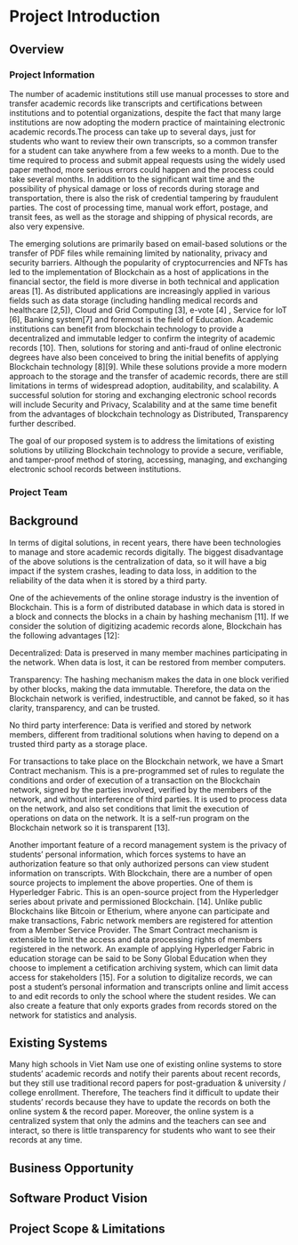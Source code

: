 # Project Introduction

## Overview

### Project Information

The number of academic institutions still use manual processes to store and transfer academic records like transcripts and certifications between institutions and to potential organizations, despite the fact that many large institutions are now adopting the modern practice of maintaining electronic academic records.The process can take up to several days, just for students who want to review their own transcripts, so a common transfer for a student can take anywhere from a few weeks to a month. Due to the time required to process and submit appeal requests using the widely used paper method, more serious errors could happen and the process could take several months. In addition to the significant wait time and the possibility of physical damage or loss of records during storage and transportation, there is also the risk of credential tampering by fraudulent parties. The cost of processing time, manual work effort, postage, and transit fees, as well as the storage and shipping of physical records, are also very expensive.

The emerging solutions are primarily based on email-based solutions or the transfer of PDF files while remaining limited by nationality, privacy and security barriers. Although the popularity of cryptocurrencies and NFTs has led to the implementation of Blockchain as a host of applications in the financial sector, the field is more diverse in both technical and application areas [1]. As distributed applications are increasingly applied in various fields such as data storage (including handling medical records and healthcare [2,5]), Cloud and Grid Computing [3], e-vote [4] , Service for IoT [6], Banking system[7] and foremost is the field of Education. Academic institutions can benefit from blockchain technology to provide a decentralized and immutable ledger to confirm the integrity of academic records [10]. Then, solutions for storing and anti-fraud of online electronic degrees have also been conceived to bring the initial benefits of applying Blockchain technology [8][9]. While these solutions provide a more modern approach to the storage and the transfer of academic records, there are still limitations in terms of widespread adoption, auditability, and scalability. A successful solution for storing and exchanging electronic school records will include Security and Privacy, Scalability and at the same time benefit from the advantages of blockchain technology as Distributed, Transparency further described.

The goal of our proposed system is to address the limitations of existing solutions by utilizing Blockchain technology to provide a secure, verifiable, and tamper-proof method of storing, accessing, managing, and exchanging electronic school records between institutions.

### Project Team



## Background

In terms of digital solutions, in recent years, there have been technologies to manage and store academic records digitally. The biggest disadvantage of the above solutions is the centralization of data, so it will have a big impact if the system crashes, leading to data loss, in addition to the reliability of the data when it is stored by a third party.

One of the achievements of the online storage industry is the invention of Blockchain. This is a form of distributed database in which data is stored in a block and connects the blocks in a chain by hashing mechanism [11]. If we consider the solution of digitizing academic records alone, Blockchain has the following advantages [12]:

Decentralized: Data is preserved in many member machines participating in the network. When data is lost, it can be restored from member computers.

Transparency: The hashing mechanism makes the data in one block verified by other blocks, making the data immutable. Therefore, the data on the Blockchain network is verified, indestructible, and cannot be faked, so it has clarity, transparency, and can be trusted.

No third party interference: Data is verified and stored by network members, different from traditional solutions when having to depend on a trusted third party as a storage place.

For transactions to take place on the Blockchain network, we have a Smart Contract mechanism. This is a pre-programmed set of rules to regulate the conditions and order of execution of a transaction on the Blockchain network, signed by the parties involved, verified by the members of the network, and without interference of third parties. It is used to process data on the network, and also set conditions that limit the execution of operations on data on the network. It is a self-run program on the Blockchain network so it is transparent [13].

Another important feature of a record management system is the privacy of students’ personal information, which forces systems to have an authorization feature so that only authorized persons can view student information on transcripts. With Blockchain, there are a number of open source projects to implement the above properties. One of them is Hyperledger Fabric. This is an open-source project from the Hyperledger series about private and permissioned Blockchain. [14]. Unlike public Blockchains like Bitcoin or Etherium, where anyone can participate and make transactions, Fabric network members are registered for attention from a Member Service Provider. The Smart Contract mechanism is extensible to limit the access and data processing rights of members registered in the network. An example of applying Hyperledger Fabric in education storage can be said to be Sony Global Education when they choose to implement a cetification archiving system, which can limit data access for stakeholders [15]. For a solution to digitalize records, we can post a student’s personal information and transcripts online and limit access to and edit records to only the school where the student resides. We can also create a feature that only exports grades from records stored on the network for statistics and analysis.

## Existing Systems

Many high schools in Viet Nam use one of existing online systems to store students’ academic records and notify their parents about recent records, but they still use traditional record papers for post-graduation & university / college enrollment. Therefore, The teachers find it difficult to update their students’ records because they have to update the records on both the online system & the record paper. Moreover, the online system is a centralized system that only the admins and the teachers can see and interact, so there is little transparency for students who want to see their records at any time.

## Business Opportunity


## Software Product Vision


## Project Scope & Limitations

